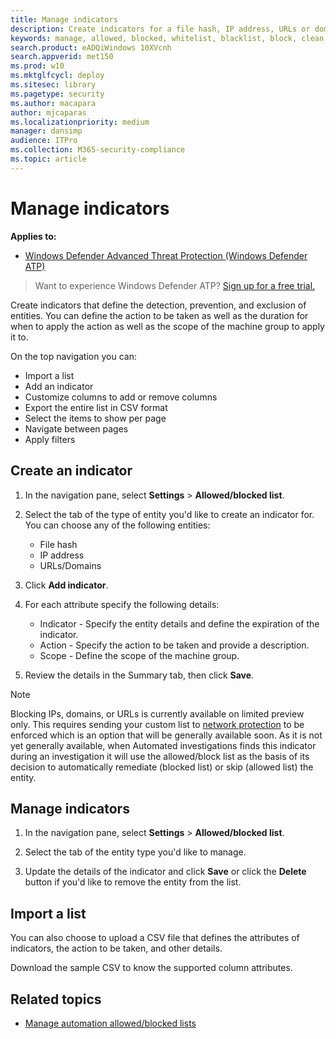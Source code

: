 ```yaml
---
title: Manage indicators 
description: Create indicators for a file hash, IP address, URLs or domains that define the detection, prevention, and exclusion of entities.
keywords: manage, allowed, blocked, whitelist, blacklist, block, clean, malicious, file hash, ip address, urls, domain
search.product: eADQiWindows 10XVcnh
search.appverid: met150
ms.prod: w10
ms.mktglfcycl: deploy
ms.sitesec: library
ms.pagetype: security
ms.author: macapara
author: mjcaparas
ms.localizationpriority: medium
manager: dansimp
audience: ITPro
ms.collection: M365-security-compliance 
ms.topic: article
---
```


# Manage indicators 

**Applies to:**
- [Windows Defender Advanced Threat Protection (Windows Defender ATP)](https://go.microsoft.com/fwlink/p/?linkid=2069559)


>Want to experience Windows Defender ATP? [Sign up for a free trial.](https://www.microsoft.com/en-us/WindowsForBusiness/windows-atp?ocid=docs-wdatp-automationexclusionlist-abovefoldlink)


Create indicators that define the detection, prevention, and exclusion of entities. You can define the action to be taken as well as the duration for when to apply the action as well as the scope of the machine group to apply it to.

On the top navigation you can:
- Import a list
- Add an indicator 
- Customize columns to add or remove columns 
- Export the entire list in CSV format
- Select the items to show per page
- Navigate between pages
- Apply filters 

## Create an indicator
1. In the navigation pane, select **Settings** > **Allowed/blocked list**.  

2. Select the tab of the type of entity you'd like to create an indicator for. You can choose any of the following entities: 
   - File hash
   - IP address
   - URLs/Domains
  
3. Click **Add indicator**.

4. For each attribute specify the following details:
   - Indicator - Specify the entity details and define the expiration of the indicator.
   - Action - Specify the action to be taken and provide a description.
   - Scope - Define the scope of the machine group.
    
5. Review the details in the Summary tab, then click **Save**.


>[!NOTE]
>Blocking IPs, domains, or URLs is currently available on limited preview only.
>This requires sending your custom list to [network protection](https://docs.microsoft.com/windows/security/threat-protection/windows-defender-exploit-guard/enable-network-protection) to be enforced which is an option that will be generally available soon. 
>As it is not yet generally available, when Automated investigations finds this indicator during an investigation it will use the allowed/block list as the basis of its decision to automatically remediate (blocked list) or skip (allowed list) the entity.


## Manage indicators
1. In the navigation pane, select **Settings** > **Allowed/blocked list**.  

2. Select the tab of the entity type you'd like to manage.  

3. Update the details of the indicator and click **Save** or click the **Delete** button if you'd like to remove the entity from the list.

## Import a list
You can also choose to upload a CSV file that defines the attributes of indicators, the action to be taken, and other details. 

Download the sample CSV to know the supported column attributes. 


## Related topics
- [Manage automation allowed/blocked lists](manage-automation-allowed-blocked-list-windows-defender-advanced-threat-protection.md)





